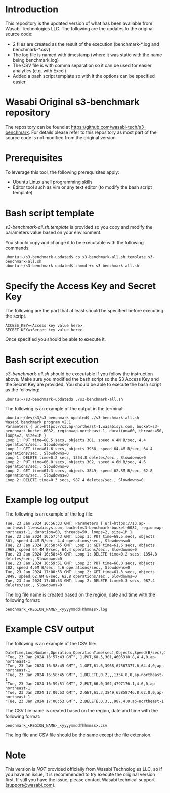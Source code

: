 # Introduction
This repository is the updated version of what has been available from Wasabi Technologies LLC.
The following are the updates to the original source code:
* 2 files are created as the result of the execution (benchmark-\*.log and benchmark-\*.csv)
* The log file is named with timestamp (where it was static with the name being benchmark.log)
* The CSV file is with comma separation so it can be used for easier analytics (e.g. with Excel)
* Added a bash script template so with it the options can be specified easier

# Wasabi Original s3-benchmark repository
The repository can be found at https://github.com/wasabi-tech/s3-benchmark. 
For details please refer to this repository as most part of the source code is not modified from the original version.

# Prerequisites
To leverage this tool, the following prerequisites apply:
* Ubuntu Linux shell programming skills
* Editor tool such as vim or any text editor (to modify the bash script template)    
 
# Bash script template
*s3-benchmark-all.sh.template* is provided so you copy and modify the parameters value based on your environment.

You should copy and change it to be executable with the following commands:
```
ubuntu:~/s3-benchmark-updated$ cp s3-benchmark-all.sh.template s3-benchmark-all.sh
ubuntu:~/s3-benchmark-updated$ chmod +x s3-benchmark-all.sh
```
# Specify the Access Key and Secret Key
The following are the part that at least should be specified before executing the script.
```
ACCESS_KEY=<Access key value here>
SECRET_KEY=<Secret key value here>
```
Once specified you should be able to execute it.

# Bash script execution
*s3-benchmark-all.sh* should be executable if you follow the instruction above.
Make sure you modified the bash script so the S3 Access Key and the Secret Key are provided.
You should be able to execute the bash script as the following:
```
ubuntu:~/s3-benchmark-updated$ ./s3-benchmark-all.sh
```

The following is an example of the output in the terminal:
```
ubuntu:~/dev/s3/s3-benchmark-updated$ ./s3-benchmark-all.sh
Wasabi benchmark program v2.1
Parameters { url=https://s3.ap-northeast-1.wasabisys.com, bucket=s3-benchmark-bucket-6082, region=ap-northeast-1, duration=60, threads=50, loops=2, size=1M }
Loop 1: PUT time=68.5 secs, objects 301, speed 4.4M B/sec, 4.4 operations/sec., Slowdowns=0
Loop 1: GET time=61.6 secs, objects 3968, speed 64.4M B/sec, 64.4 operations/sec., Slowdowns=0
Loop 1: DELETE time=0.2 secs, 1354.8 deletes/sec., Slowdowns=0
Loop 2: PUT time=66.0 secs, objects 302, speed 4.6M B/sec, 4.6 operations/sec., Slowdowns=0
Loop 2: GET time=61.3 secs, objects 3849, speed 62.8M B/sec, 62.8 operations/sec., Slowdowns=0
Loop 2: DELETE time=0.3 secs, 987.4 deletes/sec., Slowdowns=0
```

# Example log output
The following is an example of the log file:
```
Tue, 23 Jan 2024 16:56:33 GMT: Parameters { url=https://s3.ap-northeast-1.wasabisys.com, bucket=s3-benchmark-bucket-6082, region=ap-northeast-1, duration=60, threads=50, loops=2, size=1M }
Tue, 23 Jan 2024 16:57:43 GMT: Loop 1: PUT time=68.5 secs, objects 301, speed 4.4M B/sec, 4.4 operations/sec., Slowdowns=0
Tue, 23 Jan 2024 16:58:45 GMT: Loop 1: GET time=61.6 secs, objects 3968, speed 64.4M B/sec, 64.4 operations/sec., Slowdowns=0
Tue, 23 Jan 2024 16:58:45 GMT: Loop 1: DELETE time=0.2 secs, 1354.8 deletes/sec., Slowdowns=0
Tue, 23 Jan 2024 16:59:51 GMT: Loop 2: PUT time=66.0 secs, objects 302, speed 4.6M B/sec, 4.6 operations/sec., Slowdowns=0
Tue, 23 Jan 2024 17:00:53 GMT: Loop 2: GET time=61.3 secs, objects 3849, speed 62.8M B/sec, 62.8 operations/sec., Slowdowns=0
Tue, 23 Jan 2024 17:00:53 GMT: Loop 2: DELETE time=0.3 secs, 987.4 deletes/sec., Slowdowns=0
```

The log file name is created based on the region, date and time with the following format:
```
benchmark_<REGION_NAME>_<yyyymmddThhmmss>.log
```

# Example CSV output
The following is an example of the CSV file:
```
DateTime,LoopNumber,Operation,OperationTime(sec),Objects,Speed(B/sec),Operation/sec,Slowdowns,region
"Tue, 23 Jan 2024 16:57:43 GMT", 1,PUT,68.5,301,4606318.8,4.4,0,ap-northeast-1
"Tue, 23 Jan 2024 16:58:45 GMT", 1,GET,61.6,3968,67567377.6,64.4,0,ap-northeast-1
"Tue, 23 Jan 2024 16:58:45 GMT", 1,DELETE,0.2,,,1354.8,0,ap-northeast-1
"Tue, 23 Jan 2024 16:59:51 GMT", 2,PUT,66.0,302,4797176.1,4.6,0,ap-northeast-1
"Tue, 23 Jan 2024 17:00:53 GMT", 2,GET,61.3,3849,65858746.8,62.8,0,ap-northeast-1
"Tue, 23 Jan 2024 17:00:53 GMT", 2,DELETE,0.3,,,987.4,0,ap-northeast-1
```

The CSV file name is created based on the region, date and time with the following format:
```
benchmark_<REGION_NAME>_<yyyymmddThhmmss>.csv
```
The log file and CSV file should be the same except the file extension.

# Note
This version is *NOT* provided officially from Wasabi Technologies LLC, so if you have an issue, it is recommended to try execute the original version first. If still you have the issue, please contact Wasabi technical support (support@wasabi.com).
